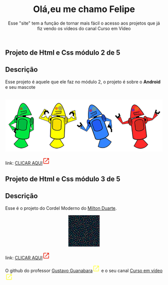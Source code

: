 <!--Esse index é para mostrar todos projetos que eu fiz vendo os vídeos do Curso em Vídeo-->
<!--as cores que eu vou usar são #E08363 #E0AE63 #E09963 #E06D63 #E0BD63 #E0C4AE-->
<html lang="pt-br">
<head>
    <meta charset="UTF-8">
    <meta name="viewport" content="width=device-width, initial-scale=1.0">
    <title>Projetos do Curso em Vídeo</title>
    <link rel="stylesheet" href="estiloprincipal.css">
</head>
<body>
    <header>
        <h1>Olá,eu me chamo Felipe</h1>
        <p>Esse "site" tem a função de tornar mais fácil o acesso aos projetos que já fiz vendo os vídeos do canal Curso em Vídeo</p>
    </header>
    <main>
       <article>
        <h1>
            Projeto de Html e Css módulo 2 de 5
        </h1>
        <h2>Descrição</h2>
        <p>Esse projeto é aquele que ele faz no módulo 2, o projeto é sobre o <strong>Android</strong> e seu mascote</p> <br>
        <abbr title="Primeiro mascote do Android">
            <picture>
                <source media="(max-width: 600px )" srcset="Html e CSS3/Projeto do modulo 2 de 5/Site de Android/imagens/dan-droids-pq.png">
                <img src="Html e CSS3/Projeto do modulo 2 de 5/Site de Android/imagens/dan-droids.png" alt="Primeiro mascote do Android">
            </picture>
        </abbr>
        <p class="linkparaverosite">link: <a href="https://felipera3002.github.io/CursoemVideo/Html%20e%20CSS3/Projeto%20do%20modulo%202%20de%205/Site%20de%20Android/Android.html" target="_blank" class="projetohmtl">CLICAR AQUI</a><svg xmlns="http://www.w3.org/2000/svg" height="24px" viewBox="0 -960 960 960" width="24px" fill="#EA3323"><path d="M200-120q-33 0-56.5-23.5T120-200v-560q0-33 23.5-56.5T200-840h280v80H200v560h560v-280h80v280q0 33-23.5 56.5T760-120H200Zm188-212-56-56 372-372H560v-80h280v280h-80v-144L388-332Z"/></svg></p>
       </article>
        <article>
        <h1>Projeto de Html e Css módulo 3 de 5</h1>
        <h2>Descrição</h2>
        <p>Esse é o projeto do Cordel Moderno do <a href="https://www.recantodasletras.com.br/poesias/3186743"target="_blank" class="linknotexto">Milton Duarte</a>.</p>
        <abbr title="Uma das várias imagens do projeto do vídeo 20">
            <center><img src="Html e CSS3/Projeto Cordel/Imagens/pattern001.png"></center>
        </abbr>
        <p class="linkparaverosite">link: <a href="https://felipera3002.github.io/CursoemVideo/Html%20e%20CSS3/Projeto%20Cordel/cordel.html" target="_blank" class="projetohmtl">CLICAR AQUI</a><svg xmlns="http://www.w3.org/2000/svg" height="24px" viewBox="0 -960 960 960" width="24px" fill="#EA3323"><path d="M200-120q-33 0-56.5-23.5T120-200v-560q0-33 23.5-56.5T200-840h280v80H200v560h560v-280h80v280q0 33-23.5 56.5T760-120H200Zm188-212-56-56 372-372H560v-80h280v280h-80v-144L388-332Z"/></svg></p>
       </article>
    </main>
    <footer> <p>O github do professor <a href="https://gustavoguanabara.github.io/" target="_blank">Gustavo Guanabara</a><svg xmlns="http://www.w3.org/2000/svg" height="24px" viewBox="0 -960 960 960" width="24px" fill="#FFFF55"><path d="M200-120q-33 0-56.5-23.5T120-200v-560q0-33 23.5-56.5T200-840h280v80H200v560h560v-280h80v280q0 33-23.5 56.5T760-120H200Zm188-212-56-56 372-372H560v-80h280v280h-80v-144L388-332Z"/></svg> e o seu canal <a href="https://www.youtube.com/c/CursoemV%C3%ADdeo/videos" id="linkdocanal" target="_blank">Curso em vídeo</a><svg xmlns="http://www.w3.org/2000/svg" height="24px" viewBox="0 -960 960 960" width="24px" fill="#FFFF55"><path d="M200-120q-33 0-56.5-23.5T120-200v-560q0-33 23.5-56.5T200-840h280v80H200v560h560v-280h80v280q0 33-23.5 56.5T760-120H200Zm188-212-56-56 372-372H560v-80h280v280h-80v-144L388-332Z"/></svg></p>
    </footer>
</body>
</html>
